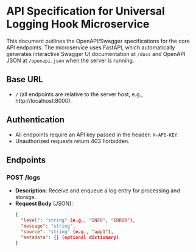 # API Specification for Universal Logging Hook Microservice

This document outlines the OpenAPI/Swagger specifications for the core API endpoints. The microservice uses FastAPI, which automatically generates interactive Swagger UI documentation at `/docs` and OpenAPI JSON at `/openapi.json` when the server is running.

## Base URL
- `/` (all endpoints are relative to the server host, e.g., http://localhost:8000)

## Authentication
- All endpoints require an API key passed in the header: `X-API-KEY`.
- Unauthorized requests return 403 Forbidden.

## Endpoints

### POST /logs
- **Description**: Receive and enqueue a log entry for processing and storage.
- **Request Body** (JSON):
  ```json
  {
    "level": "string" (e.g., "INFO", "ERROR"),
    "message": "string",
    "source": "string" (e.g., "app1"),
    "metadata": {} (optional dictionary)
  }
